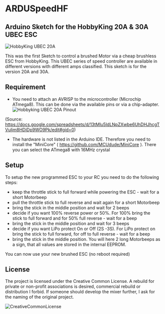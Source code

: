 # ARDUSpeedHF
## Arduino Sketch for the HobbyKing 20A & 30A UBEC ESC
![HobbyKing UBEC 20A](https://marcostoffers.github.io/hk20a.jpg)

This was the first Sketch to control a brushed Motor via a cheap brushless ESC from HobbyKing. This UBEC series of speed controller are available in different versions with different amps classified. This sketch is for the version 20A and 30A.

## Requirement
- You need to attach an AVRISP to the microcontroller (Microchip ATmega8). This can be done via the available pins or via a chip-adapter.
![Hobbyking UBEC 20A Pinout](https://marcostoffers.github.io/hk20apinout.jpg)

(Source: https://docs.google.com/spreadsheets/d/13tMlu5ldLNpZXwbe6UhDHJhcgTVuljm8HDiDp9WO9Pk/edit#gid=0) 
- The hardware is not listed in the Arduino IDE. Therefore you need to install the "MiniCore" ( https://github.com/MCUdude/MiniCore ). There you can select the ATmega8 with 16MHz crystal

## Setup
To setup the new programmed ESC to your RC you need to do the following steps:
* keep the throttle stick to full forward while powering the ESC - wait for a short Motorbeep
* pull the throttle stick to full reverse and wait again for a short Motorbeep
* bring the stick in the middle position and wait for 2 beeps
* decide if you want 100% reverse power or 50%. For 100% bring the stick to full forward and for 50% full reverse - wait for a beep
* bring the stick in the middle position and wait for 3 beeps
* decide if you want LiPo protect On or Off (2S -3S). For LiPo protect on bring the stick to full forward, for off to full reverse - wait for a beep
* bring the stick in the middle position. You will here 2 long Motorbeeps as a sign, that all values are stored in the internal EEPROM.

You can now use your new brushed ESC (no reboot required)

## License
The project is licensed under the Creative Common License. A rebuild for private or non-profit associations is desired, commercial rebuild or distribution I forbid. If someone should develop the mixer further, I ask for the naming of the original project.

![CreativeCommonLicense](https://marcostoffers.github.io/cc.png)
